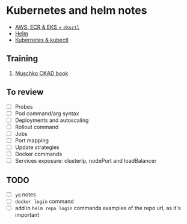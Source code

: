 # Kubernetes and helm notes

* [AWS: ECR & EKS + `eksctl`](aws/)
* [Helm](./helm.md)
* [Kubernetes & kubectl](./k8s/)

## Training

1. [Muschko CKAD book](exercices/muschko)

## To review

- [ ] Probes
- [ ] Pod command/arg syntax
- [ ] Deployments and autoscaling
- [ ] Rollout command
- [ ] Jobs
- [ ] Port mapping
- [ ] Update strategies
- [ ] Docker commands
- [ ] Services exposure: clusterIp, nodePort and loadBalancer

## TODO

- [ ] `yq` notes
- [ ] `docker login` command
- [ ] add in `helm repo login` commands examples of the repo url, as it's important 
